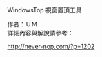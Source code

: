 WindowsTop 視窗置頂工具
<pre>
作者：ＵＭ
詳細內容與解說請參考：
</pre>
<a href="http://never-nop.com/?p=1202">http://never-nop.com/?p=1202</a>
